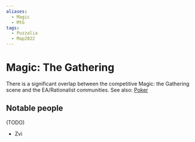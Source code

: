 ```yaml
---
aliases:
  - Magic
  - MtG
tags:
  - Puzzalia
  - Map2022
---
```

# Magic: The Gathering

There is a significant overlap between the competitive Magic: the Gathering scene and the EA/Rationalist communities. See also: [Poker](Poker.md)

## Notable people

(TODO)

- Zvi